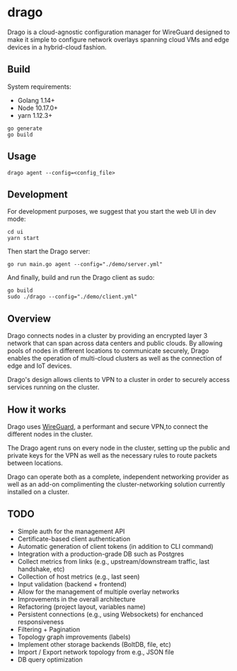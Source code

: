 # drago

Drago is a cloud-agnostic configuration manager for WireGuard designed to make it simple to configure network overlays spanning cloud VMs and edge devices in a hybrid-cloud fashion.


## Build

System requirements:
- Golang 1.14+
- Node 10.17.0+
- yarn 1.12.3+


```
go generate
go build
```

## Usage

```
drago agent --config=<config_file>
```

## Development

For development purposes, we suggest that you start the web UI in dev mode:
```
cd ui
yarn start
```

Then start the Drago server:
```
go run main.go agent --config="./demo/server.yml"
```

And finally, build and run the Drago client as sudo:
```
go build
sudo ./drago --config="./demo/client.yml"
```

## Overview

Drago connects nodes in a cluster by providing an encrypted layer 3 network that can span across data centers and public clouds. By allowing pools of nodes in different locations to communicate securely, Drago enables the operation of multi-cloud clusters as well as the connection of edge and IoT devices.

Drago's design allows clients to VPN to a cluster in order to securely access services running on the cluster.

## How it works

Drago uses [WireGuard](https://www.wireguard.com/), a performant and secure VPN,to connect the different nodes in the cluster.

The Drago agent runs on every node in the cluster, setting up the public and private keys for the VPN as well as the necessary rules to route packets between locations.

Drago can operate both as a complete, independent networking provider as well as an add-on complimenting the cluster-networking solution currently installed on a cluster.

## TODO
- Simple auth for the management API
- Certificate-based client authentication
- Automatic generation of client tokens (in addition to CLI command)
- Integration with a production-grade DB such as Postgres
- Collect metrics from links (e.g., upstream/downstream traffic, last handshake, etc)
- Collection of host metrics (e.g., last seen)
- Input validation (backend + frontend)
- Allow for the management of multiple overlay networks
- Improvements in the overall architecture
- Refactoring (project layout, variables name)
- Persistent connections (e.g., using Websockets) for enchanced responsiveness
- Filtering + Pagination
- Topology graph improvements (labels)
- Implement other storage backends (BoltDB, file, etc)
- Import / Export network topology from e.g., JSON file
- DB query optimization
